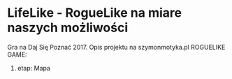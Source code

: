 # LifeLike - RogueLike na miare naszych możliwości
Gra na Daj Się Poznać 2017.
Opis projektu na szymonmotyka.pl
ROGUELIKE GAME:
1. etap: Mapa
